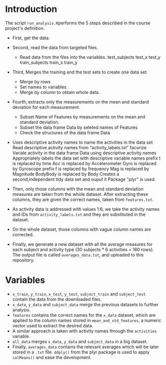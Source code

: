 # Introduction

The script `run_analysis.R`performs the 5 steps described in the course project's definition.

* First, get the data.
* Second, read the data from targeted files.
  - Read data from the files into the variables.
    test_subjects
    test_x
    test_y
    train_subjects
    train_x
    train_y
* Third, Merges the training and the test sets to create one data set.
  - Merge by rows
  - Set names to variables
  - Merge by column to obtain whole data.
* Fourth, extracts only the measurements on the mean and standard deviation for each measurement.
  - Subset Name of Features by measurements on the mean and standard deviation.
  - Subset the data frame Data by seleted names of Features
  - Check the structures of the data frame Data
* Uses descriptive activity names to name the activities in the data set
Read descriptive activity names from “activity_labels.txt”
facorize Variale activity in the data frame Data using descriptive activity names
Appropriately labels the data set with descriptive variable names
prefix t is replaced by time
Acc is replaced by Accelerometer
Gyro is replaced by Gyroscope
prefix f is replaced by frequency
Mag is replaced by Magnitude
BodyBody is replaced by Body
Creates a second,independent tidy data set and ouput it
Package "plyr" is used.

* Then, only those columns with the mean and standard deviation measures are taken from the whole dataset. After extracting these columns, they are given the correct names, taken from `features.txt`.
* As activity data is addressed with values 1:6, we take the activity names and IDs from `activity_labels.txt` and they are substituted in the dataset.
* On the whole dataset, those columns with vague column names are corrected.
* Finally, we generate a new dataset with all the average measures for each subject and activity type (30 subjects * 6 activities = 180 rows). The output file is called `averages_data.txt`, and uploaded to this repository.

# Variables

* `x_train`, `y_train`, `x_test`, `y_test`, `subject_train` and `subject_test` contain the data from the downloaded files.
* `x_data`, `y_data` and `subject_data` merge the previous datasets to further analysis.
* `features` contains the correct names for the `x_data` dataset, which are applied to the column names stored in `mean_and_std_features`, a numeric vector used to extract the desired data.
* A similar approach is taken with activity names through the `activities` variable.
* `all_data` merges `x_data`, `y_data` and `subject_data` in a big dataset.
* Finally, `averages_data` contains the relevant averages which will be later stored in a `.txt` file. `ddply()` from the plyr package is used to apply `colMeans()` and ease the development.

